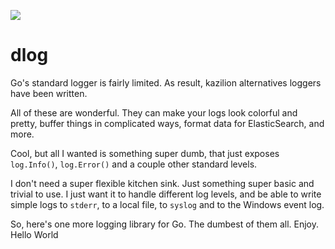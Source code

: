 [![](https://godoc.org/github.com/jedisct1/dlog?status.svg)](https://godoc.org/github.com/jedisct1/dlog)

# dlog

Go's standard logger is fairly limited. As result, kazilion alternatives loggers have been written.

All of these are wonderful. They can make your logs look colorful and pretty, buffer things in complicated ways, format data for ElasticSearch, and more.

Cool, but all I wanted is something super dumb, that just exposes `log.Info()`, `log.Error()` and a couple other standard levels.

I don't need a super flexible kitchen sink. Just something super basic and trivial to use. I just want it to handle different log levels, and be able to write simple logs to `stderr`, to a local file, to `syslog` and to the Windows event log.

So, here's one more logging library for Go. The dumbest of them all. Enjoy.
Hello World
